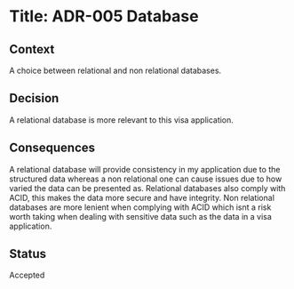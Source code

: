 # Title: ADR-005 Database 

## Context

A choice between relational and non relational databases.

## Decision

A relational database is more relevant to this visa application.

## Consequences

A relational database will provide consistency in my application due to the structured data whereas a non relational one can cause issues due to how varied the data can be presented as. Relational databases also comply with ACID, this makes the data more secure and have integrity. Non relational databases are more lenient when complying with ACID which isnt a risk worth taking when dealing with sensitive data such as the data in a visa application. 

## Status
Accepted
